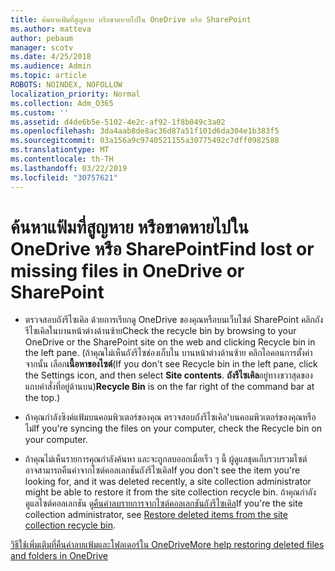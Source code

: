 ```yaml
---
title: ค้นหาแฟ้มที่สูญหาย หรือขาดหายไปใน OneDrive หรือ SharePoint
ms.author: matteva
author: pebaum
manager: scotv
ms.date: 4/25/2018
ms.audience: Admin
ms.topic: article
ROBOTS: NOINDEX, NOFOLLOW
localization_priority: Normal
ms.collection: Adm_O365
ms.custom: ''
ms.assetid: d4de6b5e-5102-4e2c-af92-1f8b049c3a02
ms.openlocfilehash: 3da4aab8de8ac36d87a51f101d6da304e1b383f5
ms.sourcegitcommit: 03a156a9c9740521155a30775492c7dff0982588
ms.translationtype: MT
ms.contentlocale: th-TH
ms.lasthandoff: 03/22/2019
ms.locfileid: "30757621"
---
```

# <a name="find-lost-or-missing-files-in-onedrive-or-sharepoint"></a><span data-ttu-id="a6b32-102">ค้นหาแฟ้มที่สูญหาย หรือขาดหายไปใน OneDrive หรือ SharePoint</span><span class="sxs-lookup"><span data-stu-id="a6b32-102">Find lost or missing files in OneDrive or SharePoint</span></span>

- <span data-ttu-id="a6b32-103">ตรวจสอบถังรีไซเคิล ด้วยการเรียกดู OneDrive ของคุณหรือบนเว็บไซต์ SharePoint คลิกถังรีไซเคิลในบานหน้าต่างด้านซ้าย</span><span class="sxs-lookup"><span data-stu-id="a6b32-103">Check the recycle bin by browsing to your OneDrive or the SharePoint site on the web and clicking Recycle bin in the left pane.</span></span> <span data-ttu-id="a6b32-104">(ถ้าคุณไม่เห็นถังรีไซช่องเก็บใน บานหน้าต่างด้านซ้าย คลิกไอคอนการตั้งค่า จากนั้น เลือก**เนื้อหาของไซต์**</span><span class="sxs-lookup"><span data-stu-id="a6b32-104">(If you don't see Recycle bin in the left pane, click the Settings icon, and then select **Site contents**.</span></span> <span data-ttu-id="a6b32-105">**ถังรีไซเคิล**อยู่ทางขวาสุดของแถบคำสั่งที่อยู่ด้านบน)</span><span class="sxs-lookup"><span data-stu-id="a6b32-105">**Recycle Bin** is on the far right of the command bar at the top.)</span></span> 
    
- <span data-ttu-id="a6b32-106">ถ้าคุณกำลังซิงค์แฟ้มบนคอมพิวเตอร์ของคุณ ตรวจสอบถังรีไซเคิล'บนคอมพิวเตอร์ของคุณหรือไม่</span><span class="sxs-lookup"><span data-stu-id="a6b32-106">If you're syncing the files on your computer, check the Recycle bin on your computer.</span></span> 
    
- <span data-ttu-id="a6b32-107">ถ้าคุณไม่เห็นรายการคุณกำลังค้นหา และจะถูกลบออกเมื่อเร็ว ๆ นี้ ผู้ดูแลชุดเก็บรวบรวมไซต์อาจสามารถคืนค่าจากไซต์คอลเลกชันถังรีไซเคิล</span><span class="sxs-lookup"><span data-stu-id="a6b32-107">If you don't see the item you're looking for, and it was deleted recently, a site collection administrator might be able to restore it from the site collection recycle bin.</span></span> <span data-ttu-id="a6b32-108">ถ้าคุณกำลังดูแลไซต์คอลเลกชัน ดู[คืนค่าลบรายการจากไซต์คอลเลกชันถังรีไซเคิล](https://go.microsoft.com/fwlink/?linkid=866439)</span><span class="sxs-lookup"><span data-stu-id="a6b32-108">If you're the site collection administrator, see [Restore deleted items from the site collection recycle bin](https://go.microsoft.com/fwlink/?linkid=866439).</span></span>
    
[<span data-ttu-id="a6b32-109">วิธีใช้เพิ่มเติมที่คืนค่าลบแฟ้มและโฟลเดอร์ใน OneDrive</span><span class="sxs-lookup"><span data-stu-id="a6b32-109">More help restoring deleted files and folders in OneDrive</span></span>](https://go.microsoft.com/fwlink/?linkid=872872)
  

